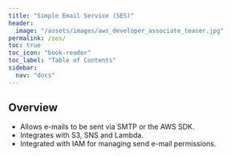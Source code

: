 ```yaml
---
title: "Simple Email Service (SES)"
header:
  image: "/assets/images/aws_developer_associate_teaser.jpg"
permalink: /ses/
toc: true
toc_icon: "book-reader"
toc_label: "Table of Contents"
sidebar:
  nav: "docs"
---
```


## Overview

- Allows e-mails to be sent via SMTP or the AWS SDK.
- Integrates with S3, SNS and Lambda.
- Integrated with IAM for managing send e-mail permissions.
